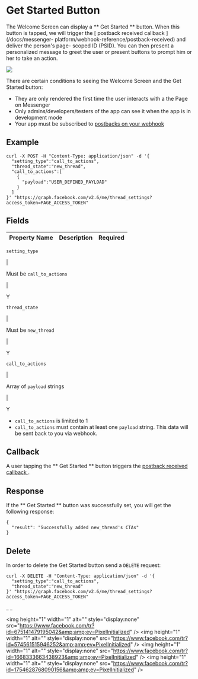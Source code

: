 #  Get Started Button

The Welcome Screen can display a ** Get Started ** button. When this button is
tapped, we will trigger the [ postback received callback ](/docs/messenger-
platform/webhook-reference/postback-received) and deliver the person's page-
scoped ID (PSID). You can then present a personalized message to greet the
user or present buttons to prompt him or her to take an action.

![](https://scontent.xx.fbcdn.net/t39.2365-6/14302685_243106819419381_1314180151_n.png)

There are certain conditions to seeing the Welcome Screen and the Get Started
button:

  * They are only rendered the first time the user interacts with a the Page on Messenger 
  * Only admins/developers/testers of the app can see it when the app is in development mode 
  * Your app must be subscribed to [ postbacks on your webhook ](/docs/messenger-platform/webhook-reference/postback-received)

##  Example

    
    
    curl -X POST -H "Content-Type: application/json" -d '{
      "setting_type":"call_to_actions",
      "thread_state":"new_thread",
      "call_to_actions":[
        {
          "payload":"USER_DEFINED_PAYLOAD"
        }
      ]
    }' "https://graph.facebook.com/v2.6/me/thread_settings?access_token=PAGE_ACCESS_TOKEN"      

##  Fields

Property Name  |  Description  |  Required  
---|---|---  
  
` setting_type `

|

Must be ` call_to_actions `

|

Y  
  
` thread_state `

|

Must be ` new_thread `

|

Y  
  
` call_to_actions `

|

Array of ` payload ` strings

|

Y  
  
  * ` call_to_actions ` is limited to 1 
  * ` call_to_actions ` must contain at least one ` payload ` string. This data will be sent back to you via webhook. 

##  Callback

A user tapping the ** Get Started ** button triggers the [ postback received
callback ](/docs/messenger-platform/webhook-reference/postback-received) .

##  Response

If the ** Get Started ** button was successfully set, you will get the
following response:

    
    
    {
      "result": "Successfully added new_thread's CTAs"
    }    

##  Delete

In order to delete the Get Started button send a ` DELETE ` request:

    
    
    curl -X DELETE -H "Content-Type: application/json" -d '{
      "setting_type":"call_to_actions",
      "thread_state":"new_thread"
    }' "https://graph.facebook.com/v2.6/me/thread_settings?access_token=PAGE_ACCESS_TOKEN"    

_ _

&lt;img height="1" width="1" alt="" style="display:none"
src="https://www.facebook.com/tr?id=675141479195042&amp;amp;ev=PixelInitialized"
/&gt; &lt;img height="1" width="1" alt="" style="display:none"
src="https://www.facebook.com/tr?id=574561515946252&amp;amp;ev=PixelInitialized"
/&gt; &lt;img height="1" width="1" alt="" style="display:none"
src="https://www.facebook.com/tr?id=1668333663438923&amp;amp;ev=PixelInitialized"
/&gt; &lt;img height="1" width="1" alt="" style="display:none"
src="https://www.facebook.com/tr?id=1754628768090156&amp;amp;ev=PixelInitialized"
/&gt;

